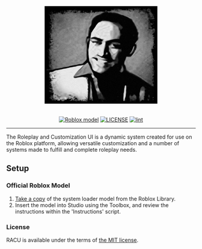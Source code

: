 <div align="center">

<img src="https://raw.githubusercontent.com/GoodGuy-Nick/Roleplay-And-Customization-UI/main/.github/workflows/good%20guy%20nick.png?width=300&height=260" alt="The RACU logo" width="300" height="260">

<div>&nbsp;</div>

[![Roblox model](https://img.shields.io/static/v1?label=roblox&message=model&color=blue&logo=roblox&logoColor=white)](https://www.roblox.com/library/15852594403/)
[![LICENSE](https://img.shields.io/github/license/Epix-Incorporated/Adonis)](https://github.com/GoodGuy-Nick/Roleplay-And-Customization-UI/blob/main/LICENSE "The legal LICENSE governing the usage of the system")
[![lint](https://github.com/Epix-Incorporated/Adonis/actions/workflows/lint.yml/badge.svg)](https://github.com/GoodGuy-Nick/Roleplay-And-Customization-UI/blob/main/lint.yml "Allows to check if the code of the admin system is valid without errors.")

</div>

---

The Roleplay and Customization UI is a dynamic system created for use on the Roblox platform, allowing versatile customization and a number of systems made to fulfill and complete roleplay needs.

<h2 id="install"> Setup </h2>

### Official Roblox Model

1. [Take a copy](https://www.roblox.com/library/15852594403/) of the system loader model from the Roblox Library.
2. Insert the model into Studio using the Toolbox, and review the instructions within the 'Instructions' script.

### License

RACU is available under the terms of [the MIT license](https://github.com/Roleplay-And-Customization-UI/master/LICENSE).

